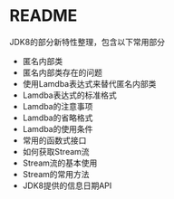 # README

JDK8的部分新特性整理，包含以下常用部分

- 匿名内部类
- 匿名内部类存在的问题
- 使用Lamdba表达式来替代匿名内部类
- Lamdba表达式的标准格式
- Lamdba的注意事项
- Lamdba的省略格式
- Lamdba的使用条件
- 常用的函数式接口
- 如何获取Stream流
- Stream流的基本使用
- Stream的常用方法
- JDK8提供的信息日期API